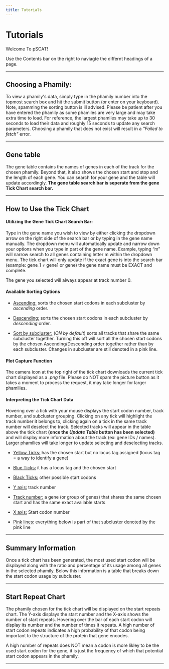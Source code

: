 ```yaml
---
title: Tutorials
---
```


# Tutorials
Welcome To pSCAT!
<div class="tip">Use the Contents bar on the right to naviagte the differnt headings of a page.</div>

--------------------------------

## Choosing a Phamily:  

To view a phamily's data, simply type in the phamily number into the topmost search box and hit the submit button (or enter on your keyboard). Note, spamming the sorting button is ill advised. Please be patient after you have entered the phamily as some phamiles are very large and may take extra time to load. For reference, the largest phamiles may take up to 30 seconds to load their data and roughly 15 seconds to update any search parameters. Choosing a phamily that does not exist will result in a <i>"Failed to fetch"</i> error. 

--------------------------------
## Gene table

The gene table contains the names of genes in each of the track for the chosen phamily. Beyond that, it also shows the chosen start and stop and the length of each gene. You can search for your gene and the table will update accordingly. <b>The gene table search bar is seperate from the gene Tick Chart search bar. </b> 

--------------------------------

## How to Use the Tick Chart 


#### Utilizing the Gene Tick Chart Search Bar:  

Type in the gene name you wish to view by either clicking the dropdown arrow on the right side of the search bar or by typing in the gene name manually. The dropdown menu will automatically update and narrow down your options when you type in part of the gene name. Example, typing “m” will narrow search to all genes containing letter m within the dropdown menu. The tick chart will only update if the exact gene is into the search bar (example: gene_1 ≠ gene1 or gene) the gene name must be EXACT and complete.

<div class="tip">The gene you selected will always appear at track number 0.</div>

#### Available Sorting Options  

- <u>Ascending:</u> sorts the chosen start codons in each subcluster by <i>ascending</i> order.  

- <u>Descending:</u> sorts the chosen start codons in each subcluster by <i>descending</i> order. 

- <u>Sort by subcluster:</u>  (<i>ON by default</i>) sorts all tracks that share the same subcluster together. Turning this off will sort all the chosen start codons by the chosen Ascending/Descending order together rather than by each subcluster. Changes in subcluster are still denoted in a pink line.

#### Plot Capture Function  

The camera icon at the top right of the tick chart downloads the current tick chart displayed as a <i>.png</i> file. Please do NOT spam the picture button as it takes a moment to process the request, it may take longer for larger phamilies.       

#### Interpreting the Tick Chart Data  

Hovering over a tick with your mouse displays the start codon number, track number, and subcluster grouping. Clicking on any tick will highlight the track number it belongs to, clicking again on a tick in the same track number will deselect the track. Selected tracks will appear in the table above the tick chart <b>(once the <i>Update Table</i> button has been selected)</b> and will display more information about the track (ex: gene IDs / names). Larger phamilies will take longer to update selecting and deselecting tracks.  

 

- <u>Yellow Ticks:</u> has the chosen start but no locus tag assigned (locus tag = a way to identify a gene) 

- <u>Blue Ticks:</u> it has a locus tag and the chosen start  

- <u>Black Ticks:</u> other possible start codons 

- <u>Y axis:</u> track number 

- <u>Track number:</u> a gene (or group of genes) that shares the same chosen start and has the same exact available starts 

- <u>X axis:</u> Start codon number 

- <u>Pink lines:</u> everything below is part of that subcluster denoted by the pink line

--------------------------------

## Summary Information
Once a tick chart has been generated, the most used start codon will be displayed along with the ratio and percentage of its usage among all genes in the selected phamily. Below this information is a table that breaks down the start codon usage by subcluster.  

--------------------------------
## Start Repeat Chart  

The phamily chosen for the tick chart will be displayed on the start repeats chart. The Y-axis displays the start number and the X-axis shows the number of start repeats. Hovering over the bar of each start codon will display its number and the number of times it repeats. A high number of start codon repeats indicates a high probability of that codon being important to the structure of the protein that gene encodes. 

<div class="tip">A high number of repeats does NOT mean a codon is more likley to be the used start codon for the gene, it is just the frequency of which that potential start codon appears in the phamily. </div>


--------------------------------

